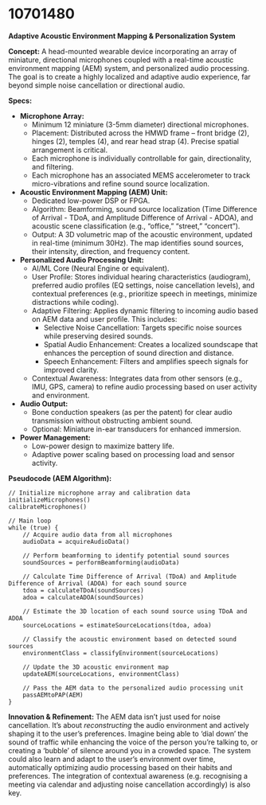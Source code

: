# 10701480

**Adaptive Acoustic Environment Mapping & Personalization System**

**Concept:** A head-mounted wearable device incorporating an array of miniature, directional microphones coupled with a real-time acoustic environment mapping (AEM) system, and personalized audio processing. The goal is to create a highly localized and adaptive audio experience, far beyond simple noise cancellation or directional audio.

**Specs:**

*   **Microphone Array:**
    *   Minimum 12 miniature (3-5mm diameter) directional microphones.
    *   Placement: Distributed across the HMWD frame – front bridge (2), hinges (2), temples (4), and rear head strap (4). Precise spatial arrangement is critical.
    *   Each microphone is individually controllable for gain, directionality, and filtering.
    *   Each microphone has an associated MEMS accelerometer to track micro-vibrations and refine sound source localization.
*   **Acoustic Environment Mapping (AEM) Unit:**
    *   Dedicated low-power DSP or FPGA.
    *   Algorithm: Beamforming, sound source localization (Time Difference of Arrival - TDoA, and Amplitude Difference of Arrival - ADOA), and acoustic scene classification (e.g., “office,” “street,” “concert”).
    *   Output: A 3D volumetric map of the acoustic environment, updated in real-time (minimum 30Hz).  The map identifies sound sources, their intensity, direction, and frequency content.
*   **Personalized Audio Processing Unit:**
    *   AI/ML Core (Neural Engine or equivalent).
    *   User Profile: Stores individual hearing characteristics (audiogram), preferred audio profiles (EQ settings, noise cancellation levels), and contextual preferences (e.g., prioritize speech in meetings, minimize distractions while coding).
    *   Adaptive Filtering: Applies dynamic filtering to incoming audio based on AEM data and user profile. This includes:
        *   Selective Noise Cancellation: Targets specific noise sources while preserving desired sounds.
        *   Spatial Audio Enhancement: Creates a localized soundscape that enhances the perception of sound direction and distance.
        *   Speech Enhancement: Filters and amplifies speech signals for improved clarity.
    *   Contextual Awareness: Integrates data from other sensors (e.g., IMU, GPS, camera) to refine audio processing based on user activity and environment.
*   **Audio Output:**
    *   Bone conduction speakers (as per the patent) for clear audio transmission without obstructing ambient sound.
    *   Optional: Miniature in-ear transducers for enhanced immersion.
*   **Power Management:**
    *   Low-power design to maximize battery life.
    *   Adaptive power scaling based on processing load and sensor activity.

**Pseudocode (AEM Algorithm):**

```
// Initialize microphone array and calibration data
initializeMicrophones()
calibrateMicrophones()

// Main loop
while (true) {
    // Acquire audio data from all microphones
    audioData = acquireAudioData()

    // Perform beamforming to identify potential sound sources
    soundSources = performBeamforming(audioData)

    // Calculate Time Difference of Arrival (TDoA) and Amplitude Difference of Arrival (ADOA) for each sound source
    tdoa = calculateTDoA(soundSources)
    adoa = calculateADOA(soundSources)

    // Estimate the 3D location of each sound source using TDoA and ADOA
    sourceLocations = estimateSourceLocations(tdoa, adoa)

    // Classify the acoustic environment based on detected sound sources
    environmentClass = classifyEnvironment(sourceLocations)

    // Update the 3D acoustic environment map
    updateAEM(sourceLocations, environmentClass)

    // Pass the AEM data to the personalized audio processing unit
    passAEMtoPAP(AEM)
}
```

**Innovation & Refinement:** The AEM data isn’t just used for noise cancellation. It’s about *reconstructing* the audio environment and actively shaping it to the user’s preferences.  Imagine being able to ‘dial down’ the sound of traffic while enhancing the voice of the person you’re talking to, or creating a ‘bubble’ of silence around you in a crowded space.  The system could also learn and adapt to the user’s environment over time, automatically optimizing audio processing based on their habits and preferences. The integration of contextual awareness (e.g. recognising a meeting via calendar and adjusting noise cancellation accordingly) is also key.